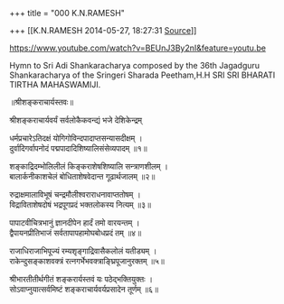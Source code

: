 +++
title = "000 K.N.RAMESH"

+++
[[K.N.RAMESH	2014-05-27, 18:27:31 [Source](https://groups.google.com/g/samskrita/c/V2EktvqDu-A)]]



  

<https://www.youtube.com/watch?v=BEUnJ3By2nI&feature=youtu.be>  

  

Hymn to Sri Adi Shankaracharya composed by the 36th Jagadguru Shankaracharya of the Sringeri Sharada Peetham,H.H SRI SRI BHARATI TIRTHA MAHASWAMIJI.  

  

॥श्रीशङ्कराचार्यस्तवः॥  
  
श्रीशङ्कराचार्यवर्यं सर्वलोकैकवन्द्यं भजे देशिकेन्द्रम्  
  
धर्मप्रचारेऽतिदक्षं योगिगोविन्दपादाप्तसन्यासदीक्षम् ।  
दुर्वादिगर्वापनोदं पद्मपादादिशिष्यालिसंसेव्यपादम् ॥१॥  
  
शङ्काद्रिदम्भोलिलीलं किङ्कराशेषशिष्यालि सन्त्राणशीलम् ।  
बालार्कनीकाशचेलं बोधिताशेषवेदान्त गूढार्थजालम् ॥२॥  
  
रुद्राक्षमालाविभूषं चन्द्रमौलीश्वराराधनावाप्ततोषम् ।  
विद्राविताशेषदोषं भद्रपूगप्रदं भक्तलोकस्य नित्यम् ॥३॥  
  
पापाटवीचित्रभानुं ज्ञानदीपेन हार्दं तमो वारयन्तम् ।  
द्वैपायनप्रीतिभाजं सर्वतापापहामोघबोधप्रदं तम् ॥४॥  
  
राजाधिराजाभिपूज्यं रम्यशृङ्गाद्रिवासैकलोलं यतीड्यम् ।  
राकेन्दुसङ्काशवक्त्रं रत्नगर्भेभवक्त्राङ्घ्रिपूजानुरक्तम् ॥५॥  
  
श्रीभारतीतीर्थगीतं शङ्करार्यस्तवं यः पठेद्भक्तियुक्तः ।  
सोऽवाप्नुयात्सर्वमिष्टं शङ्कराचार्यवर्यप्रसादेन तूर्णम् ॥६॥  

